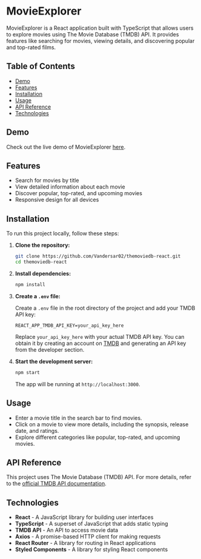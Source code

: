 # MovieExplorer

MovieExplorer is a React application built with TypeScript that allows users to explore movies using The Movie Database (TMDB) API. It provides features like searching for movies, viewing details, and discovering popular and top-rated films.

## Table of Contents

- [Demo](#demo)
- [Features](#features)
- [Installation](#installation)
- [Usage](#usage)
- [API Reference](#api-reference)
- [Technologies](#technologies)

## Demo

Check out the live demo of MovieExplorer [here](#).

## Features

- Search for movies by title
- View detailed information about each movie
- Discover popular, top-rated, and upcoming movies
- Responsive design for all devices

## Installation

To run this project locally, follow these steps:

1. **Clone the repository:**

   ```bash
   git clone https://github.com/Vandersar02/themoviedb-react.git
   cd themoviedb-react
   ```

2. **Install dependencies:**

   ```bash
   npm install
   ```

3. **Create a `.env` file:**

   Create a `.env` file in the root directory of the project and add your TMDB API key:

   ```plaintext
   REACT_APP_TMDB_API_KEY=your_api_key_here
   ```

   Replace `your_api_key_here` with your actual TMDB API key. You can obtain it by creating an account on [TMDB](https://www.themoviedb.org/) and generating an API key from the developer section.

4. **Start the development server:**

   ```bash
   npm start
   ```

   The app will be running at `http://localhost:3000`.

## Usage

- Enter a movie title in the search bar to find movies.
- Click on a movie to view more details, including the synopsis, release date, and ratings.
- Explore different categories like popular, top-rated, and upcoming movies.

## API Reference

This project uses The Movie Database (TMDB) API. For more details, refer to the [official TMDB API documentation](https://developers.themoviedb.org/3/getting-started/introduction).

## Technologies

- **React** - A JavaScript library for building user interfaces
- **TypeScript** - A superset of JavaScript that adds static typing
- **TMDB API** - An API to access movie data
- **Axios** - A promise-based HTTP client for making requests
- **React Router** - A library for routing in React applications
- **Styled Components** - A library for styling React components

```

```
